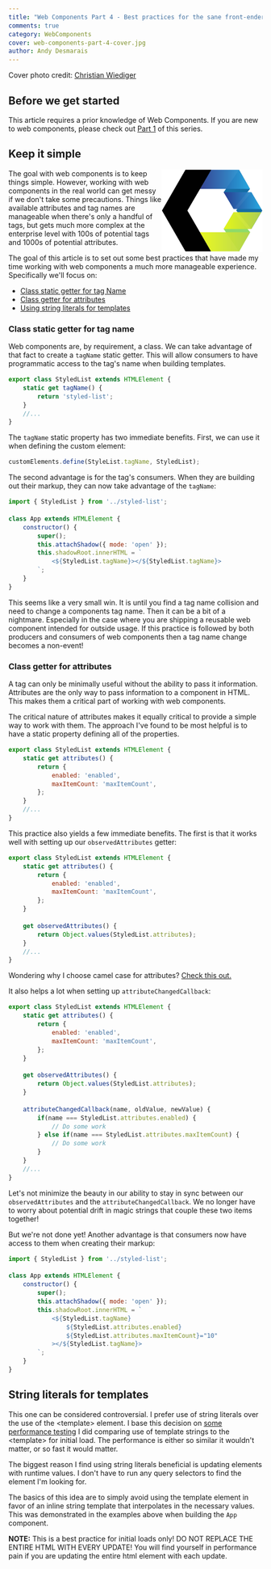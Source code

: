 ```yaml
---
title: "Web Components Part 4 - Best practices for the sane front-ender"
comments: true
category: WebComponents
cover: web-components-part-4-cover.jpg
author: Andy Desmarais
---
```


Cover photo credit: [Christian Wiediger](https://unsplash.com/@christianw)

## Before we get started

This article requires a prior knowledge of Web Components. If you are new to web components, please check out [Part 1](/web-components-part-1) of this series.

## Keep it simple

<img class="right" src="webcomponents.svg" title="Web Components" width="200" style="background-color: #FFF; float: right;">

The goal with web components is to keep things simple. However, working with web components in the real world can get messy if we don't take some precautions. Things like available attributes and tag names are manageable when there's only a handful of tags, but gets much more complex at the enterprise level with 100s of potential tags and 1000s of potential attributes.

The goal of this article is to set out some best practices that have made my time working with web components a much more manageable experience. Specifically we'll focus on:

- [Class static getter for tag Name](#class-static-getter-for-tag-name)
- [Class getter for attributes](#class-getter-for-attributes)
- [Using string literals for templates](#string-literals-for-templates)

### Class static getter for tag name

Web components are, by requirement, a class. We can take advantage of that fact to create a `tagName` static getter. This will allow consumers to have programmatic access to the tag's name when building templates.

```javascript
export class StyledList extends HTMLElement {
    static get tagName() {
        return 'styled-list';
    }
    //...
}
```

The `tagName` static property has two immediate benefits. First, we can use it when defining the custom element:

```javascript
customElements.define(StyleList.tagName, StyledList);
```

The second advantage is for the tag's consumers. When they are building out their markup, they can now take advantage of the `tagName`:

```javascript
import { StyledList } from '../styled-list';

class App extends HTMLElement {
    constructor() {
        super();
        this.attachShadow({ mode: 'open' });
        this.shadowRoot.innerHTML = `
            <${StyledList.tagName}></${StyledList.tagName}>
        `;
    }
}
```

This seems like a very small win. It is until you find a tag name collision and need to change a components tag name. Then it can be a bit of a nightmare. Especially in the case where you are shipping a reusable web component intended for outside usage. If this practice is followed by both producers and consumers of web components then a tag name change becomes a non-event!

### Class getter for attributes

A tag can only be minimally useful without the ability to pass it information. Attributes are the only way to pass information to a component in HTML. This makes them a critical part of working with web components.

The critical nature of attributes makes it equally critical to provide a simple way to work with them. The approach I've found to be most helpful is to have a static property defining all of the properties.

```javascript
export class StyledList extends HTMLElement {
    static get attributes() {
        return {
            enabled: 'enabled',
            maxItemCount: 'maxItemCount',
        };
    }
    //...
}
```

This practice also yields a few immediate benefits. The first is that it works well with setting up our `observedAttributes` getter:

```javascript
export class StyledList extends HTMLElement {
    static get attributes() {
        return {
            enabled: 'enabled',
            maxItemCount: 'maxItemCount',
        };
    }

    get observedAttributes() {
        return Object.values(StyledList.attributes);
    }
    //...
}
```

Wondering why I choose camel case for attributes? [Check this out.](https://github.com/GoogleWebComponents/style-guide#attributes)

It also helps a lot when setting up `attributeChangedCallback`:

```javascript
export class StyledList extends HTMLElement {
    static get attributes() {
        return {
            enabled: 'enabled',
            maxItemCount: 'maxItemCount',
        };
    }

    get observedAttributes() {
        return Object.values(StyledList.attributes);
    }

    attributeChangedCallback(name, oldValue, newValue) {
        if(name === StyledList.attributes.enabled) {
            // Do some work
        } else if(name === StyledList.attributes.maxItemCount) {
            // Do some work
        }
    }
    //...
}
```

Let's not minimize the beauty in our ability to stay in sync between our `observedAttributes` and the `attributeChangedCallback`. We no longer have to worry about potential drift in magic strings that couple these two items together!

But we're not done yet! Another advantage is that consumers now have access to them when creating their markup:

```javascript
import { StyledList } from '../styled-list';

class App extends HTMLElement {
    constructor() {
        super();
        this.attachShadow({ mode: 'open' });
        this.shadowRoot.innerHTML = `
            <${StyledList.tagName}
                ${StyledList.attributes.enabled}
                ${StyledList.attributes.maxItemCount}="10"
            ></${StyledList.tagName}>
        `;
    }
}
```

## String literals for templates

This one can be considered controversial. I prefer use of string literals over the use of the &lt;template&gt; element. I base this decision on [some performance testing](https://jsperf.com/template-element-vs-string-literal/1) I did comparing use of template strings to the &lt;template&gt; for initial load. The performance is either so similar it wouldn't matter, or so fast it would matter.

The biggest reason I find using string literals beneficial is updating elements with runtime values. I don't have to run any query selectors to find the element I'm looking for.

The basics of this idea are to simply avoid using the template element in favor of an inline string template that interpolates in the necessary values. This was demonstrated in the examples above when building the `App` component.

**NOTE:** This is a best practice for initial loads only! DO NOT REPLACE THE ENTIRE HTML WITH EVERY UPDATE! You will find yourself in performance pain if you are updating the entire html element with each update.
